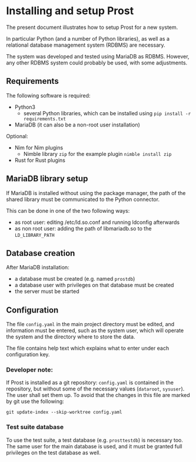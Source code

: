 # Installing and setup Prost

The present document illustrates how to setup Prost for a new system.

In particular Python (and a number of Python libraries), as well as
a relational database management system (RDBMS) are necessary.

The system was developed and tested using MariaDB as RDBMS. However,
any other RDBMS system could probably be used, with some adjustments.

## Requirements

The following software is required:
- Python3
  - several Python libraries, which can be installed using
  ``pip install -r requirements.txt``
- MariaDB
  (it can also be a non-root user installation)

Optional:
- Nim for Nim plugins
  - Nimble library ``zip`` for the example plugin
    ``nimble install zip``
- Rust for Rust plugins

## MariaDB library setup

If MariaDB is installed without using the package manager, the path of the
shared library must be communicated to the Python connector.

This can be done in one of the two following ways:
- as root user:
  editing /etc/ld.so.conf and running ldconfig afterwards
- as non root user:
  adding the path of libmariadb.so to the `LD_LIBRARY_PATH`

## Database creation

After MariaDB installation:
- a database must be created (e.g. named ``prostdb``)
- a database user with privileges on that database must be created
- the server must be started

## Configuration

The file `config.yaml` in the main project directory must be edited,
and information must be entered,
such as the system user, which will operate the system and the directory where
to store the data.

The file contains help text which explains what to enter under each
configuration key.

### Developer note:

If Prost is installed as a git repository: `config.yaml` is
contained in the repository, but without some of the necessary values
(`dataroot`, `sysuser`). The user shall set them up. To avoid that the changes
in this file are marked by git use the following:
```
git update-index --skip-worktree config.yaml
```

### Test suite database

To use the test suite, a test database (e.g. ``prosttestdb``) is necessary too.
The same user for the main database is used, and it must be granted full
privileges on the test database as well.
